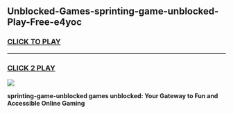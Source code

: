 
## Unblocked-Games-sprinting-game-unblocked-Play-Free-e4yoc
<h3>
<a href="https://premium76.site?title=sprinting-game-unblocked&ref=22A">CLICK TO PLAY</a></h3>
<hr>

<h3>
<a href="https://premium76.site?title=sprinting-game-unblocked&ref=22A">CLICK 2 PLAY</a>
  
</h3>

<a href="https://premium76.site?title=sprinting-game-unblocked&ref=22A"><img src="https://clearcache.store/games.png"></a>


**sprinting-game-unblocked games unblocked: Your Gateway to Fun and Accessible Online Gaming**
